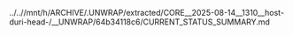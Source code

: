 ../..//mnt/h/ARCHIVE/.UNWRAP/extracted/CORE__2025-08-14__1310__host-duri-head-/__UNWRAP/64b34118c6/CURRENT_STATUS_SUMMARY.md